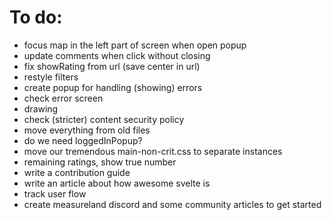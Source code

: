 # To do:

- focus map in the left part of screen when open popup
- update comments when click without closing
- fix showRating from url (save center in url)
- restyle filters
- create popup for handling (showing) errors
- check error screen
- drawing
- check (stricter) content security policy
- move everything from old files
- do we need loggedInPopup?
- move our tremendous main-non-crit.css to separate instances
- remaining ratings, show true number
- write a contribution guide
- write an article about how awesome svelte is
- track user flow
- create measureland discord and some community articles to get started
